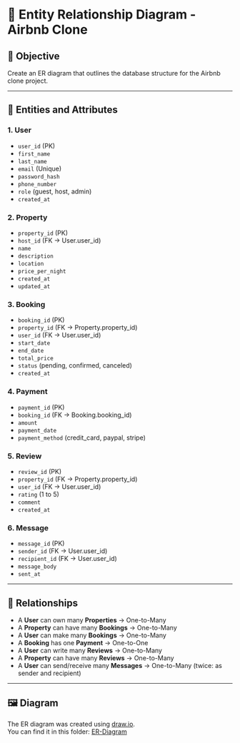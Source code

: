 # 🧩 Entity Relationship Diagram - Airbnb Clone

## 🎯 Objective

Create an ER diagram that outlines the database structure for the Airbnb clone project.

---

## 🧱 Entities and Attributes

### 1. User
- `user_id` (PK)
- `first_name`
- `last_name`
- `email` (Unique)
- `password_hash`
- `phone_number`
- `role` (guest, host, admin)
- `created_at`

### 2. Property
- `property_id` (PK)
- `host_id` (FK → User.user_id)
- `name`
- `description`
- `location`
- `price_per_night`
- `created_at`
- `updated_at`

### 3. Booking
- `booking_id` (PK)
- `property_id` (FK → Property.property_id)
- `user_id` (FK → User.user_id)
- `start_date`
- `end_date`
- `total_price`
- `status` (pending, confirmed, canceled)
- `created_at`

### 4. Payment
- `payment_id` (PK)
- `booking_id` (FK → Booking.booking_id)
- `amount`
- `payment_date`
- `payment_method` (credit_card, paypal, stripe)

### 5. Review
- `review_id` (PK)
- `property_id` (FK → Property.property_id)
- `user_id` (FK → User.user_id)
- `rating` (1 to 5)
- `comment`
- `created_at`

### 6. Message
- `message_id` (PK)
- `sender_id` (FK → User.user_id)
- `recipient_id` (FK → User.user_id)
- `message_body`
- `sent_at`

---

## 🔗 Relationships

- A **User** can own many **Properties** → One-to-Many
- A **Property** can have many **Bookings** → One-to-Many
- A **User** can make many **Bookings** → One-to-Many
- A **Booking** has one **Payment** → One-to-One
- A **User** can write many **Reviews** → One-to-Many
- A **Property** can have many **Reviews** → One-to-Many
- A **User** can send/receive many **Messages** → One-to-Many (twice: as sender and recipient)

---

## 🖼️ Diagram

The ER diagram was created using [draw.io](https://draw.io).  
You can find it in this folder: [ER-Diagram](airbnb_er.drawio.png)

